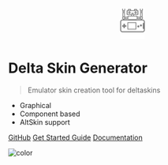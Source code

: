 <!-- _coverpage.md -->

<!-- ![logo](_media/icon.svg) -->
<p align="center">
    <img alt="Delta-Skin-Generator Logo" src="_media/SkinLogo.svg" style="max-width: 10%;">
</p>

# Delta Skin Generator

> Emulator skin creation tool for deltaskins

- Graphical
- Component based
- AltSkin support

[GitHub](https://github.com/steilerdev/delta-skin-generator)
[Get Started Guide](guide.md)
[Documentation](#delta-skin-generator)

<!-- background color -->

![color](#3f3f3f)